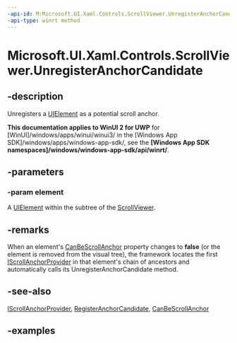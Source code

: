 ```yaml
---
-api-id: M:Microsoft.UI.Xaml.Controls.ScrollViewer.UnregisterAnchorCandidate(Microsoft.UI.Xaml.UIElement)
-api-type: winrt method
---
```


<!-- Method syntax.
public void ScrollViewer.UnregisterAnchorCandidate(UIElement element)
-->

# Microsoft.UI.Xaml.Controls.ScrollViewer.UnregisterAnchorCandidate

## -description

Unregisters a [UIElement](../microsoft.ui.xaml/uielement.md) as a potential scroll anchor.

**This documentation applies to WinUI 2 for UWP** for [WinUI]/windows/apps/winui/winui3/ in the [Windows App SDK]/windows/apps/windows-app-sdk/, see the **[Windows App SDK namespaces]/windows/windows-app-sdk/api/winrt/**.

## -parameters

### -param element

A [UIElement](../microsoft.ui.xaml/uielement.md) within the subtree of the [ScrollViewer](scrollviewer.md).

## -remarks

When an element's [CanBeScrollAnchor](../microsoft.ui.xaml/uielement_canbescrollanchor.md) property changes to **false** (or the element is removed from the visual tree), the framework locates the first [IScrollAnchorProvider](iscrollanchorprovider.md) in that element's chain of ancestors and automatically calls its UnregisterAnchorCandidate method.

## -see-also

[IScrollAnchorProvider](iscrollanchorprovider.md), [RegisterAnchorCandidate](iscrollanchorprovider_registeranchorcandidate_1915074492.md), [CanBeScrollAnchor](../microsoft.ui.xaml/uielement_canbescrollanchor.md)

## -examples

